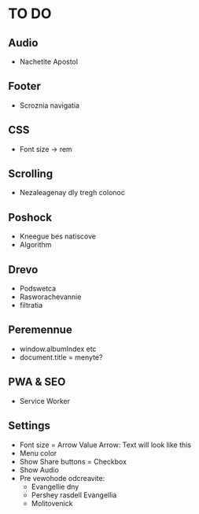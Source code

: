# TO DO

## Audio
* Nachetite Apostol

## Footer
* Scroznia navigatia

## CSS
* Font size -> rem

## Scrolling
* Nezaleagenay dly tregh colonoc

## Poshock  
* Kneegue bes natiscove
* Algorithm

## Drevo 
* Podswetca
* Rasworachevannie
* filtratia

## Peremennue
* window.albumIndex etc
* document.title = menyte?

## PWA & SEO
* Service Worker

## Settings
* Font size = Arrow Value Arrow: Text will look like this
* Menu color
* Show Share buttons = Checkbox
* Show Audio
* Pre vewohode odcreavite:
  * Evangellie dny
  * Pershey rasdell Evangellia
  * Molitovenick
